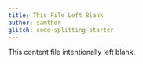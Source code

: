 ```yaml
---
title: This File Left Blank
author: samthor
glitch: code-splitting-starter
---
```


This content file intentionally left blank.
